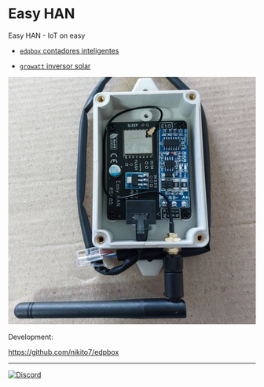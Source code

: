# Easy HAN

Easy HAN - IoT on easy

- [```edpbox``` contadores inteligentes](./edpbox/)

- [```growatt``` inversor solar](./growatt/)

![Easy HAN RS485](./easy-han-5.jpg)

Development:

https://github.com/nikito7/edpbox

---

[![Discord](https://img.shields.io/discord/494714310518505472?style=plastic&logo=discord)](https://discord.gg/Mh9mTEA) 

